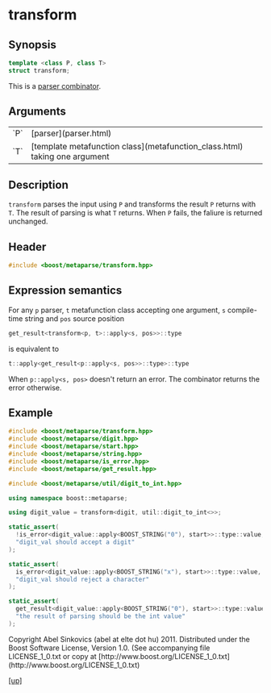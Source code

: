# transform

## Synopsis

```cpp
template <class P, class T>
struct transform;
```

This is a [parser combinator](parser_combinator.html).

## Arguments

<table cellpadding='0' cellspacing='0'>
  <tr>
    <td>`P`</td>
    <td>[parser](parser.html)</td>
  </tr>
  <tr>
    <td>`T`</td>
    <td>
      [template metafunction class](metafunction_class.html) taking one argument
    </td>
  </tr>
</table>

## Description

`transform` parses the input using `P` and transforms the result `P` returns
with `T`. The result of parsing is what `T` returns. When `P` fails, the faliure
is returned unchanged.

## Header

```cpp
#include <boost/metaparse/transform.hpp>
```

## Expression semantics

For any `p` parser, `t` metafunction class accepting one argument, `s`
compile-time string and `pos` source position

```cpp
get_result<transform<p, t>::apply<s, pos>>::type
```

is equivalent to

```cpp
t::apply<get_result<p::apply<s, pos>>::type>::type
```

When `p::apply<s, pos>` doesn't return an error. The combinator returns the
error otherwise.

## Example

```cpp
#include <boost/metaparse/transform.hpp>
#include <boost/metaparse/digit.hpp>
#include <boost/metaparse/start.hpp>
#include <boost/metaparse/string.hpp>
#include <boost/metaparse/is_error.hpp>
#include <boost/metaparse/get_result.hpp>

#include <boost/metaparse/util/digit_to_int.hpp>

using namespace boost::metaparse;

using digit_value = transform<digit, util::digit_to_int<>>;

static_assert(
  !is_error<digit_value::apply<BOOST_STRING("0"), start>>::type::value,
  "digit_val should accept a digit"
);

static_assert(
  is_error<digit_value::apply<BOOST_STRING("x"), start>>::type::value,
  "digit_val should reject a character"
);

static_assert(
  get_result<digit_value::apply<BOOST_STRING("0"), start>>::type::value == 0,
  "the result of parsing should be the int value"
);
```

<p class="copyright">
Copyright Abel Sinkovics (abel at elte dot hu) 2011.
Distributed under the Boost Software License, Version 1.0.
(See accompanying file LICENSE_1_0.txt or copy at
[http://www.boost.org/LICENSE_1_0.txt](http://www.boost.org/LICENSE_1_0.txt)
</p>

[[up]](reference.html)

